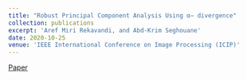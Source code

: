 ```yaml
---
title: "Robust Principal Component Analysis Using α− divergence"
collection: publications
excerpt: 'Aref Miri Rekavandi, and Abd-Krim Seghouane'
date: 2020-10-25
venue: 'IEEE International Conference on Image Processing (ICIP)'
---
```

[Paper](https://ieeexplore.ieee.org/abstract/document/9190918)
